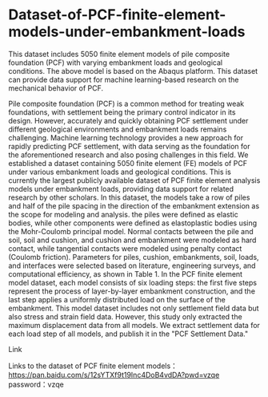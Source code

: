 # Dataset-of-PCF-finite-element-models-under-embankment-loads
This dataset includes 5050 finite element models of pile composite foundation (PCF) with varying embankment loads and geological conditions. The above model is based on the Abaqus platform. This dataset can provide data support for machine learning-based research on the mechanical behavior of PCF.


Pile composite foundation (PCF) is a common method for treating weak foundations, with settlement being the primary control indicator in its design. However, accurately and quickly obtaining PCF settlement under different geological environments and embankment loads remains challenging. Machine learning technology provides a new approach for rapidly predicting PCF settlement, with data serving as the foundation for the aforementioned research and also posing challenges in this field. We established a dataset containing 5050 finite element (FE) models of PCF under various embankment loads and geological conditions. This is currently the largest publicly available dataset of PCF finite element analysis models under embankment loads, providing data support for related research by other scholars.
In this dataset, the models take a row of piles and half of the pile spacing in the direction of the embankment extension as the scope for modeling and analysis. the piles were defined as elastic bodies, while other components were defined as elastoplastic bodies using the Mohr-Coulomb principal model. Normal contacts between the pile and soil, soil and cushion, and cushion and embankment were modeled as hard contact, while tangential contacts were modeled using penalty contact (Coulomb friction). Parameters for piles, cushion, embankments, soil, loads, and interfaces were selected based on literature, engineering surveys, and computational efficiency, as shown in Table 1.
In the PCF finite element model dataset, each model consists of six loading steps: the first five steps represent the process of layer-by-layer embankment construction, and the last step applies a uniformly distributed load on the surface of the embankment. This model dataset includes not only settlement field data but also stress and strain field data. However, this study only extracted the maximum displacement data from all models. We extract settlement data for each load step of all models, and publish it in the "PCF Settlement Data."


Link


Links to the dataset of PCF finite element models：https://pan.baidu.com/s/12sYTXf9t19Inc4DoB4vdDA?pwd=vzqe   password：vzqe


